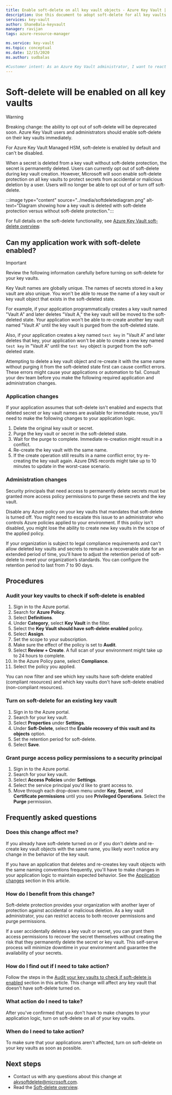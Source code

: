 ```yaml
---
title: Enable soft-delete on all key vault objects - Azure Key Vault | Microsoft Docs
description: Use this document to adopt soft-delete for all key vaults and to make application and administration changes to avoid conflict errors.
services: key-vault
author: ShaneBala-keyvault
manager: ravijan
tags: azure-resource-manager

ms.service: key-vault
ms.topic: conceptual
ms.date: 12/15/2020
ms.author: sudbalas

#Customer intent: As an Azure Key Vault administrator, I want to react to soft-delete being turned on for all key vaults.
---
```


# Soft-delete will be enabled on all key vaults

> [!WARNING]
> Breaking change: the ability to opt out of soft-delete will be deprecated soon. Azure Key Vault users and administrators should enable soft-delete on their key vaults immediately.
>
> For Azure Key Vault Managed HSM, soft-delete is enabled by default and can't be disabled.

When a secret is deleted from a key vault without soft-delete protection, the secret is permanently deleted. Users can currently opt out of soft-delete during key vault creation. However, Microsoft will soon enable soft-delete protection on all key vaults to protect secrets from accidental or malicious deletion by a user. Users will no longer be able to opt out of or turn off soft-delete.

:::image type="content" source="../media/softdeletediagram.png" alt-text="Diagram showing how a key vault is deleted with soft-delete protection versus without soft-delete protection.":::

For full details on the soft-delete functionality, see [Azure Key Vault soft-delete overview](soft-delete-overview.md).

## Can my application work with soft-delete enabled?

> [!Important] 
> Review the following information carefully before turning on soft-delete for your key vaults.

Key Vault names are globally unique. The names of secrets stored in a key vault are also unique. You won't be able to reuse the name of a key vault or key vault object that exists in the soft-deleted state. 

For example, if your application programmatically creates a key vault named "Vault A" and later deletes "Vault A," the key vault will be moved to the soft-deleted state. Your application won't be able to re-create another key vault named "Vault A" until the key vault is purged from the soft-deleted state. 

Also, if your application creates a key named `test key` in "Vault A" and later deletes that key, your application won't be able to create a new key named `test key` in "Vault A" until the `test key` object is purged from the soft-deleted state. 

Attempting to delete a key vault object and re-create it with the same name without purging it from the soft-deleted state first can cause conflict errors. These errors might cause your applications or automation to fail. Consult your dev team before you make the following required application and administration changes. 

### Application changes

If your application assumes that soft-delete isn't enabled and expects that deleted secret or key vault names are available for immediate reuse, you'll need to make the following changes to your application logic.

1. Delete the original key vault or secret.
1. Purge the key vault or secret in the soft-deleted state.
1. Wait for the purge to complete. Immediate re-creation might result in a conflict.
1. Re-create the key vault with the same name.
1. If the create operation still results in a name conflict error, try re-creating the key vault again. Azure DNS records might take up to 10 minutes to update in the worst-case scenario.

### Administration changes

Security principals that need access to permanently delete secrets must be granted more access policy permissions to purge these secrets and the key vault.

Disable any Azure policy on your key vaults that mandates that soft-delete is turned off. You might need to escalate this issue to an administrator who controls Azure policies applied to your environment. If this policy isn't disabled, you might lose the ability to create new key vaults in the scope of the applied policy.

If your organization is subject to legal compliance requirements and can't allow deleted key vaults and secrets to remain in a recoverable state for an extended period of time, you'll have to adjust the retention period of soft-delete to meet your organization’s standards. You can configure the retention period to last from 7 to 90 days.

## Procedures

### Audit your key vaults to check if soft-delete is enabled

1. Sign in to the Azure portal.
1. Search for **Azure Policy**.
1. Select **Definitions**.
1. Under **Category**, select **Key Vault** in the filter.
1. Select the **Key Vault should have soft-delete enabled** policy.
1. Select **Assign**.
1. Set the scope to your subscription.
1. Make sure the effect of the policy is set to **Audit**.
1. Select **Review + Create**. A full scan of your environment might take up to 24 hours to complete.
1. In the Azure Policy pane, select **Compliance**.
1. Select the policy you applied.

You can now filter and see which key vaults have soft-delete enabled (compliant resources) and which key vaults don't have soft-delete enabled (non-compliant resources).

### Turn on soft-delete for an existing key vault

1. Sign in to the Azure portal.
1. Search for your key vault.
1. Select **Properties** under **Settings**.
1. Under **Soft-Delete**, select the **Enable recovery of this vault and its objects** option.
1. Set the retention period for soft-delete.
1. Select **Save**.

### Grant purge access policy permissions to a security principal

1. Sign in to the Azure portal.
1. Search for your key vault.
1. Select **Access Policies** under **Settings**.
1. Select the service principal you'd like to grant access to.
1. Move through each drop-down menu under **Key**, **Secret**, and **Certificate permissions** until you see **Privileged Operations**. Select the **Purge** permission.

## Frequently asked questions

### Does this change affect me?

If you already have soft-delete turned on or if you don't delete and re-create key vault objects with the same name, you likely won't notice any change in the behavior of the key vault.

If you have an application that deletes and re-creates key vault objects with the same naming conventions frequently, you'll have to make changes in your application logic to maintain expected behavior. See the [Application changes](#application-changes) section in this article.

### How do I benefit from this change?

Soft-delete protection provides your organization with another layer of protection against accidental or malicious deletion. As a key vault administrator, you can restrict access to both recover permissions and purge permissions.

If a user accidentally deletes a key vault or secret, you can grant them access permissions to recover the secret themselves without creating the risk that they permanently delete the secret or key vault. This self-serve process will minimize downtime in your environment and guarantee the availability of your secrets.

### How do I find out if I need to take action?

Follow the steps in the [Audit your key vaults to check if soft-delete is enabled](audit-your-key-vaults-to-check-if-soft-delete-is-enabled) section in this article. This change will affect any key vault that doesn't have soft-delete turned on.

### What action do I need to take?

After you've confirmed that you don't have to make changes to your application logic, turn on soft-delete on all of your key vaults.

### When do I need to take action?

To make sure that your applications aren't affected, turn on soft-delete on your key vaults as soon as possible.

## Next steps

- Contact us with any questions about this change at [akvsoftdelete@microsoft.com](mailto:akvsoftdelete@microsoft.com).
- Read the [Soft-delete overview](soft-delete-overview.md).

